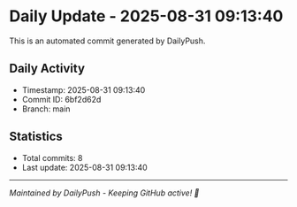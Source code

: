 # Daily Update - 2025-08-31 09:13:40

This is an automated commit generated by DailyPush.

## Daily Activity
- Timestamp: 2025-08-31 09:13:40
- Commit ID: 6bf2d62d
- Branch: main

## Statistics
- Total commits: 8
- Last update: 2025-08-31 09:13:40

---
*Maintained by DailyPush - Keeping GitHub active! 🚀*
